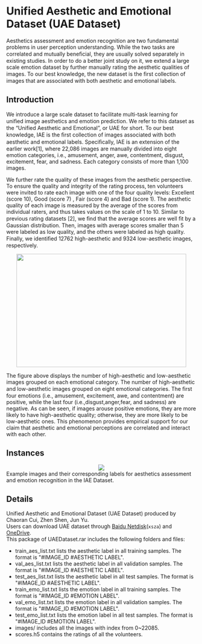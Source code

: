 # Unified Aesthetic and Emotional Dataset (UAE Dataset)  

  Aesthetics assessment and emotion recognition are two fundamental problems in user perception understanding. While the two tasks are correlated and mutually beneﬁcial, they are usually solved separately in existing studies. In order to do a better joint study on it, we extend a large scale emotion dataset by further manually rating the aesthetic qualities of images. To our best knowledge, the new dataset is the ﬁrst collection of images that are associated with both aesthetic and emotional labels. 
  
## Introduction
  We introduce a large scale dataset to facilitate multi-task learning for uniﬁed image aesthetics and emotion prediction. We refer to this dataset as the “Unified Aesthetic and Emotional”, or UAE for short. To our best knowledge, IAE is the ﬁrst collection of images associated with both aesthetic and emotional labels. Speciﬁcally, IAE is an extension of the earlier work[1], where 22,086 images are manually divided into eight emotion categories, i.e., amusement, anger, awe, contentment, disgust, excitement, fear, and sadness. Each category consists of more than 1,100 images.  
  
  We further rate the quality of these images from the aesthetic perspective. To ensure the quality and integrity of the rating process, ten volunteers were invited to rate each image with one of the four quality levels: Excellent (score 10), Good (score 7) , Fair (score 4) and Bad (score 1). The aesthetic quality of each image is measured by the average of the scores from individual raters, and thus takes values on the scale of 1 to 10. Similar to previous rating datasets [2], we ﬁnd that the average scores are well ﬁt by a Gaussian distribution. Then, images with average scores smaller than 5 were labeled as low quality, and the others were labeled as high quality. Finally, we identiﬁed 12762 high-aesthetic and 9324 low-aesthetic images, respectively.  

<div align=center><img width="450" height="300" src="https://github.com/zhenshen-mla/Aesthetic-Emotion-Dataset/blob/master/category.png"/></div>  

  The figure above displays the number of high-aesthetic and low-aesthetic images grouped on each emotional category. The number of high-aesthetic and low-aesthetic images grouped on eight emotional categories. The ﬁrst four emotions (i.e., amusement, excitement, awe, and contentment) are positive, while the last four (i.e.,disgust,anger,fear, and sadness) are negative. As can be seen, if images arouse positive emotions, they are more likely to have high-aesthetic quality; otherwise, they are more likely to be low-aesthetic ones. This phenomenon provides empirical support for our claim that aesthetic and emotional perceptions are correlated and interact with each other.  

  
## Instances
 
 <div align=center><img src="https://github.com/zhenshen-mla/Aesthetic-Emotion-Dataset/blob/master/instance.jpg"/></div>  
  Example images and their corresponding labels for aesthetics assessment and emotion recognition in the IAE Dataset.  
  
## Details
  Unified Aesthetic and Emotional Dataset (UAE Dataset) produced by Chaoran Cui, Zhen Shen, Jun Yu.  
  Users can download UAE dataset through [Baidu Netdisk](https://pan.baidu.com/s/1K0uje4jHRzlOHlgW7jSxPg)(```xsza```) and [OneDrive](https://1drv.ms/u/s!Ark2IU962jbka3Skx8IFQKfgjAE?e=QbGFyR).  
  This package of UAEDataset.rar includes the following folders and files:  
- train_aes_list.txt lists the aesthetic label in all training samples. The format is "#IMAGE_ID #AESTHETIC LABEL".  
- val_aes_list.txt   lists the aesthetic label in all validation samples. The format is "#IMAGE_ID #AESTHETIC LABEL".  
- test_aes_list.txt  lists the aesthetic label in all test samples. The format is "#IMAGE_ID #AESTHETIC LABEL".  
- train_emo_list.txt lists the emotion label in all training samples. The format is "#IMAGE_ID #EMOTION LABEL".  
- val_emo_list.txt   lists the emotion label in all validation samples. The format is "#IMAGE_ID #EMOTION LABEL".  
- test_emo_list.txt  lists the emotion label in all test samples. The format is "#IMAGE_ID #EMOTION LABEL".  
- images/ includes all the images with index from 0~22085.  
- scores.h5 contains the ratings of all the volunteers.  


  


